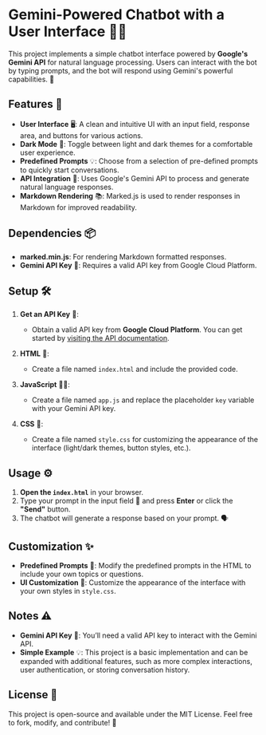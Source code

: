 # Gemini-Powered Chatbot with a User Interface 🤖💬

This project implements a simple chatbot interface powered by **Google's Gemini API** for natural language processing. Users can interact with the bot by typing prompts, and the bot will respond using Gemini's powerful capabilities. 🚀

## Features 🌟

- **User Interface** 🖥️: A clean and intuitive UI with an input field, response area, and buttons for various actions.
- **Dark Mode** 🌙: Toggle between light and dark themes for a comfortable user experience.
- **Predefined Prompts** 💡: Choose from a selection of pre-defined prompts to quickly start conversations.
- **API Integration** 🔌: Uses Google's Gemini API to process and generate natural language responses.
- **Markdown Rendering** 📚: Marked.js is used to render responses in Markdown for improved readability.

## Dependencies 📦

- **marked.min.js**: For rendering Markdown formatted responses.
- **Gemini API Key** 🔑: Requires a valid API key from Google Cloud Platform.

## Setup 🛠️

1. **Get an API Key** 🔑: 
   - Obtain a valid API key from **Google Cloud Platform**. You can get started by [visiting the API documentation](https://cloud.google.com/genai).
   
2. **HTML** 📄: 
   - Create a file named `index.html` and include the provided code.
   
3. **JavaScript** 🧑‍💻: 
   - Create a file named `app.js` and replace the placeholder `key` variable with your Gemini API key.

4. **CSS** 🎨: 
   - Create a file named `style.css` for customizing the appearance of the interface (light/dark themes, button styles, etc.).

## Usage ⚙️

1. **Open the `index.html`** in your browser.
2. Type your prompt in the input field 📝 and press **Enter** or click the **"Send"** button.
3. The chatbot will generate a response based on your prompt. 🗣️

## Customization ✨

- **Predefined Prompts** 💬: Modify the predefined prompts in the HTML to include your own topics or questions.
- **UI Customization** 🎨: Customize the appearance of the interface with your own styles in `style.css`.

## Notes ⚠️

- **Gemini API Key** 🔑: You’ll need a valid API key to interact with the Gemini API.
- **Simple Example** 💡: This project is a basic implementation and can be expanded with additional features, such as more complex interactions, user authentication, or storing conversation history.

## License 📄

This project is open-source and available under the MIT License. Feel free to fork, modify, and contribute! 🎉
